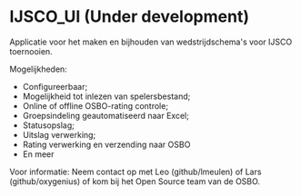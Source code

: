# IJSCO_UI (Under development)
Applicatie voor het maken en bijhouden van wedstrijdschema's voor IJSCO toernooien.

Mogelijkheden:

- Configureerbaar;
- Mogelijkheid tot inlezen van spelersbestand;
- Online of offline OSBO-rating controle;
- Groepsindeling geautomatiseerd naar Excel;
- Statusopslag;
- Uitslag verwerking;
- Rating verwerking en verzending naar OSBO
- En meer

Voor informatie: Neem contact op met Leo (github/lmeulen) of Lars (github/oxygenius) of kom bij het Open Source team van de OSBO.

